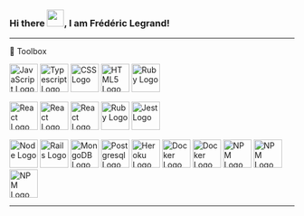 ### Hi there <img src="https://raw.githubusercontent.com/MartinHeinz/MartinHeinz/master/wave.gif" width="30px">, I am Frédéric Legrand!

---

🧰 Toolbox

<img src="https://cdn.worldvectorlogo.com/logos/logo-javascript.svg" alt="JavaScript Logo" width="50" height="50"/> <img src="https://cdn.worldvectorlogo.com/logos/typescript.svg" alt="Typescript Logo" width="50" height="50"/> <img src="https://cdn.worldvectorlogo.com/logos/css-3.svg" alt="CSS Logo" width="50" height="50"/> <img src="https://cdn.worldvectorlogo.com/logos/html-1.svg" alt="HTML5 Logo" width="50" height="50"/> <img src="https://cdn.worldvectorlogo.com/logos/ruby.svg" alt="Ruby Logo" width="50" height="50"/> 

<img src="https://cdn.worldvectorlogo.com/logos/react-2.svg" alt="React Logo" width="50" height="50"/> <img src="https://cdn.worldvectorlogo.com/logos/nextjs-2.svg" alt="React Logo" width="50" height="50"/> <img src="https://cdn.worldvectorlogo.com/logos/nextjs-2.svg" alt="React Logo" width="50" height="50"/> <img src="https://cdn.worldvectorlogo.com/logos/redux.svg" alt="Ruby Logo" width="50" height="50"/> <img src="https://cdn.worldvectorlogo.com/logos/jest-2.svg" alt="Jest Logo" width="50" height="50"/>

 <img src="https://cdn.worldvectorlogo.com/logos/express-109.svg" alt="Node Logo" width="50" height="50"/>  <img src="https://cdn.worldvectorlogo.com/logos/rails-1.svg" alt="Rails Logo" width="50" height="50"/> <img src="https://cdn.worldvectorlogo.com/logos/mongodb-icon-1.svg" alt="MongoDB Logo" width="50" height="50"/> <img src="https://cdn.worldvectorlogo.com/logos/postgresql.svg" alt="Postgresql Logo" width="50" height="50"/> <img src="https://cdn.worldvectorlogo.com/logos/heroku-1.svg" alt="Heroku Logo" width="50" height="50"/> <img src="https://cdn.worldvectorlogo.com/logos/docker.svg" alt="Docker Logo" width="50" height="50"/> 
<img src="https://cdn.worldvectorlogo.com/logos/git.svg" alt="Docker Logo" width="50" height="50"/> <img src="https://cdn.worldvectorlogo.com/logos/npm.svg" alt="NPM Logo" title="Node Package Manager" width="50" height="50"/> <img src="https://cdn.worldvectorlogo.com/logos/yarn.svg" alt="NPM Logo" title="Node Package Manager" width="50" height="50"/> <img src="https://cdn.worldvectorlogo.com/logos/sass-1.svg" alt="NPM Logo" title="Node Package Manager" width="50" height="50"/> 

---



